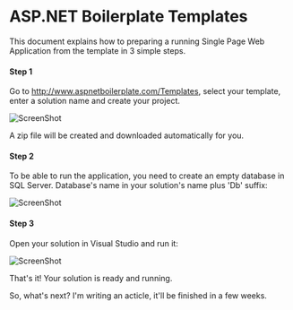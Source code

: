 # ASP.NET Boilerplate Templates


This document explains how to preparing a running Single Page Web Application from the template in 3 simple steps.

#### Step 1

Go to http://www.aspnetboilerplate.com/Templates, select your template, enter a solution name and create your project.

![ScreenShot](https://raw.github.com/aspnetboilerplate/templates/master/Docs/create_template_site.png)

A zip file will be created and downloaded automatically for you.

#### Step 2

To be able to run the application, you need to create an empty database in SQL Server. Database's name in your solution's name plus 'Db' suffix:

![ScreenShot](https://raw.github.com/aspnetboilerplate/templates/master/Docs/create_template_db.png)

#### Step 3

Open your solution in Visual Studio and run it:

![ScreenShot](https://raw.github.com/aspnetboilerplate/templates/master/Docs/create_template_web.png)

That's it! Your solution is ready and running.

So, what's next? I'm writing an acticle, it'll be finished in a few weeks.
